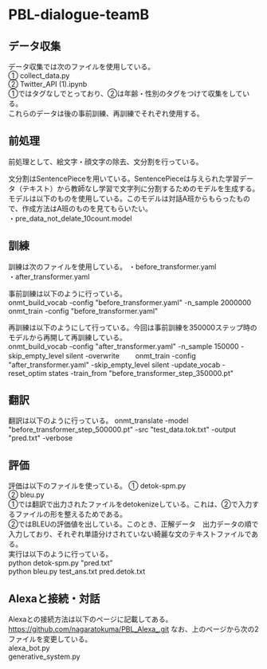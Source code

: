 # PBL-dialogue-teamB 

## データ収集
データ収集では次のファイルを使用している。  
① collect_data.py  
② Twitter_API (1).ipynb  
①ではタグなしでとっており、②は年齢・性別のタグをつけて収集をしている。  
これらのデータは後の事前訓練、再訓練でそれぞれ使用する。  



## 前処理
前処理として、絵文字・顔文字の除去、文分割を行っている。  


文分割はSentencePieceを用いている。SentencePieceは与えられた学習データ（テキスト）から教師なし学習で文字列に分割するためのモデルを生成する。  
モデルは以下のものを使用している。このモデルは対話A班からもらったもので、作成方法はA班のものを見てもらいたい。  
・pre_data_not_delate_10count.model  



## 訓練
訓練は次のファイルを使用している。
・before_transformer.yaml  
・after_transformer.yaml  

事前訓練は以下のように行っている。  
onmt_build_vocab -config "before_transformer.yaml" -n_sample 2000000
onmt_train -config "before_transformer.yaml"

再訓練は以下のようにして行っている。今回は事前訓練を350000ステップ時のモデルから再開して再訓練している。  
onmt_build_vocab -config "after_transformer.yaml" -n_sample 150000 -skip_empty_level silent -overwrite　　
onmt_train -config "after_transformer.yaml" -skip_empty_level silent -update_vocab -reset_optim states -train_from "before_transformer_step_350000.pt"

## 翻訳
翻訳は以下のように行っている。
onmt_translate -model "before_transformer_step_500000.pt" -src "test_data.tok.txt" -output "pred.txt"  -verbose 



## 評価
評価は以下のファイルを使っている。
① detok-spm.py  
② bleu.py  
①では翻訳で出力されたファイルをdetokenizeしている。これは、②で入力するファイルの形を整えるためである。  
②ではBLEUの評価値を出している。このとき、正解データ　出力データの順で入力しており、それぞれ単語分けされていない綺麗な文のテキストファイルである。  
実行は以下のように行っている。  
python detok-spm.py "pred.txt"  
python bleu.py test_ans.txt pred.detok.txt  



## Alexaと接続・対話
Alexaとの接続方法は以下のページに記載してある。  
https://github.com/nagaratokuma/PBL_Alexa_.git
なお、上のページから次の2ファイルを変更している。  
alexa_bot.py  
generative_system.py  
